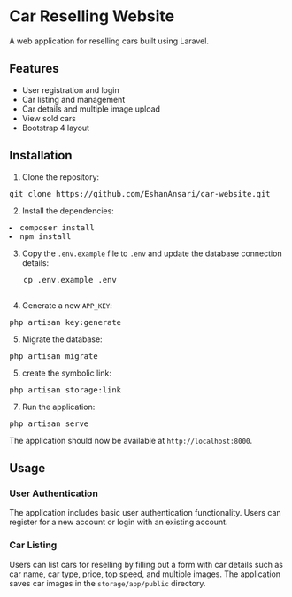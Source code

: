 <h1>Car Reselling Website</h1>
  <p>A web application for reselling cars built using Laravel.</p>
  
  <h2>Features</h2>
  <ul>
    <li>User registration and login</li>
    <li>Car listing and management</li>
    <li>Car details and multiple image upload</li>
    <li>View sold cars</li>
    <li>Bootstrap 4 layout</li>
  </ul>
  
  <h2>Installation</h2>
  <ol>
    <li>Clone the repository:</li>
  </ol>
  <pre>git clone https://github.com/EshanAnsari/car-website.git</pre>
  
  <ol start="2">
    <li>Install the dependencies:</li>
  </ol>
  <pre><li>composer install</li><li>npm install</li></pre>
  
  <ol start="3">
    <li>
      Copy the <code>.env.example</code> file to <code>.env</code> and update
      the database connection details:
    </li>
  </ol>
  <pre>
   cp .env.example .env
  </pre>
  
  <ol start="4">
    <li>
      Generate a new <code>APP_KEY</code>:
    </li>
  </ol>
  <pre>php artisan key:generate</pre>
  
  <ol start="5">
    <li>Migrate the database:</li>
  </ol>
  <pre>php artisan migrate</pre>
  
  
  <ol start="5">
    <li>create the symbolic link:</li>
  </ol>
  <pre>php artisan storage:link</pre>
  
  
  <ol start="7">
    <li>Run the application:</li>
  </ol>
  <pre>php artisan serve</pre>
  
  <p>
    The application should now be available at 
    <code>http://localhost:8000</code>.
  </p>
  
  <h2>Usage</h2>
  <h3>User Authentication</h3>
  <p>
    The application includes basic user authentication functionality. Users can
    register for a new account or login with an existing account.
  </p>
  <h3>Car Listing</h3>
  <p>
    Users can list cars for reselling by filling out a form with car details
    such as car name, car type, price, top speed, and multiple images. The
    application saves car images in the <code>storage/app/public</code>
    directory.
  </p>
